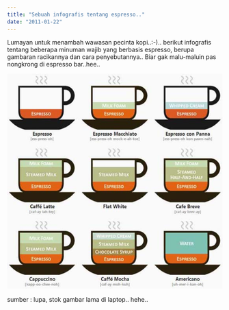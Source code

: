 ```yaml
---
title: "Sebuah infografis tentang espresso.."
date: "2011-01-22"
---
```


Lumayan untuk menambah wawasan pecinta kopi..:-).. berikut infografis tentang beberapa minuman wajib yang berbasis espresso, berupa gambaran racikannya dan cara penyebutannya.. Biar gak malu-maluin pas nongkrong di espresso bar..hee..

[![](images/09-03_coffee_drinks.jpg "infografis espresso")](http://bydnta.wordpress.com/2011/01/22/sebuah-infografis-tentang-espresso/09-03_coffee_drinks/)

sumber : lupa, stok gambar lama di laptop.. hehe..
